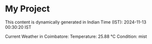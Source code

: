 # My Project

This content is dynamically generated in Indian Time (IST): 2024-11-13 00:30:20 IST


Current Weather in Coimbatore:
Temperature: 25.88 °C
Condition: mist
